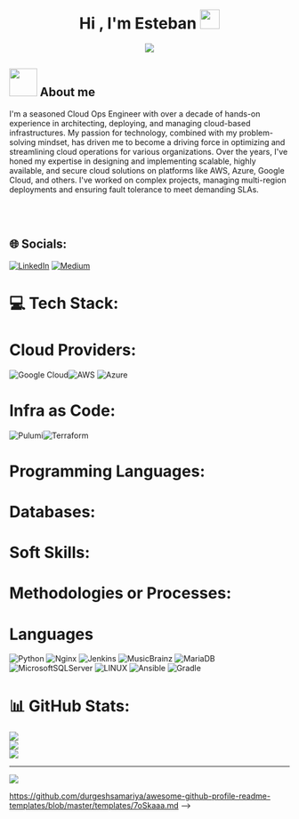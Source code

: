<h1 align="center">Hi , I'm Esteban <img src="https://media.giphy.com/media/hvRJCLFzcasrR4ia7z/giphy.gif" width="35"></h1>
<p align="center">
  <a href="https://github.com/DenverCoder1/readme-typing-svg"><img src="https://readme-typing-svg.herokuapp.com?font=Time+New+Roman&color=%23C8BE25&size=25&center=true&vCenter=true&width=600&height=100&lines=CloudOps/DevOps+Engineer"></a>
</p>

## <picture><img src = "https://github.com/7oSkaaa/7oSkaaa/blob/main/Images/about_me.gif?raw=true" width = 50px></picture> About me
I'm a seasoned Cloud Ops Engineer with over a decade of hands-on experience in architecting, deploying, and managing cloud-based infrastructures. 
My passion for technology, combined with my problem-solving mindset, has driven me to become a driving force in optimizing and streamlining cloud
operations for various organizations.
Over the years, I've honed my expertise in designing and implementing scalable, highly available, and secure cloud solutions on platforms like AWS, Azure, Google Cloud, and others. I've worked on complex projects, managing multi-region deployments and ensuring fault tolerance to meet demanding SLAs.

<br><br>

## 🌐 Socials:
[![LinkedIn](https://img.shields.io/badge/LinkedIn-%230077B5.svg?logo=linkedin&logoColor=white)](https://www.linkedin.com/in/esteban-aramendi/) 
[![Medium](https://img.shields.io/badge/Medium-%230077B5.svg?logo=Medium&color=FFFFFF&logoColor=black)](https://medium.com/@estebanaramendi) 

# 💻 Tech Stack:

# Cloud Providers:
![Google Cloud](https://img.shields.io/badge/Google%20Cloud-%234285F4.svg?style=for-the-badge&logo=google-cloud&logoColor=white)![AWS](https://img.shields.io/badge/AWS-%23FF9900.svg?style=for-the-badge&logo=amazon-aws&logoColor=white) ![Azure](https://img.shields.io/badge/azure-%230072C6.svg?style=for-the-badge&logo=azure-devops&logoColor=white)

# Infra as Code:
![Pulumi](https://img.shields.io/badge/Pulumi-%23f7bf2a.svg?style=for-the-badge)![Terraform](https://img.shields.io/badge/Terraform-%237B42BC.svg?style=for-the-badge)

# Programming Languages:

# Databases:

# Soft Skills:

# Methodologies or Processes:

# Languages
![Python](https://img.shields.io/badge/python-3670A0?style=for-the-badge&logo=python&logoColor=ffdd54)   ![Nginx](https://img.shields.io/badge/nginx-%23009639.svg?style=for-the-badge&logo=nginx&logoColor=white) ![Jenkins](https://img.shields.io/badge/jenkins-%232C5263.svg?style=for-the-badge&logo=jenkins&logoColor=white) ![MusicBrainz](https://img.shields.io/badge/Musicbrainz-EB743B?style=for-the-badge&logo=musicbrainz&logoColor=BA478F) ![MariaDB](https://img.shields.io/badge/MariaDB-003545?style=for-the-badge&logo=mariadb&logoColor=white) ![MicrosoftSQLServer](https://img.shields.io/badge/Microsoft%20SQL%20Sever-CC2927?style=for-the-badge&logo=microsoft%20sql%20server&logoColor=white) ![LINUX](https://img.shields.io/badge/Linux-FCC624?style=for-the-badge&logo=linux&logoColor=black) ![Ansible](https://img.shields.io/badge/ansible-%231A1918.svg?style=for-the-badge&logo=ansible&logoColor=white) ![Gradle](https://img.shields.io/badge/Gradle-02303A.svg?style=for-the-badge&logo=Gradle&logoColor=white)
# 📊 GitHub Stats:
![](https://github-readme-stats.vercel.app/api?username=sarasas&theme=blue-green&hide_border=true&include_all_commits=true&count_private=false)<br/>
![](https://github-readme-streak-stats.herokuapp.com/?user=sarasas&theme=blue-green&hide_border=true)<br/>
![](https://github-readme-stats.vercel.app/api/top-langs/?username=sarasas&theme=blue-green&hide_border=true&include_all_commits=true&count_private=false&layout=compact)

---
[![](https://visitcount.itsvg.in/api?id=sarasas&icon=0&color=0)](https://visitcount.itsvg.in)

<!-- Proudly created with GPRM ( https://gprm.itsvg.in ) -->
https://github.com/durgeshsamariya/awesome-github-profile-readme-templates/blob/master/templates/7oSkaaa.md
-->
